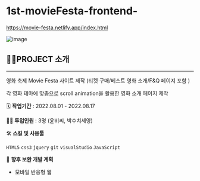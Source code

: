 # 1st-movieFesta-frontend-


https://movie-festa.netlify.app/index.html

![image](https://user-images.githubusercontent.com/78632299/187084490-88e99d35-ba43-4991-9715-d29fca21a31b.png)


## 👩‍🏫PROJECT 소개

---

영화 축제 Movie Festa 사이트  제작 (티켓 구매/베스트 영화 소개/F&Q 페이지 포함 )

각 영화 테마에 맞춤으로 scroll animation을 활용한 영화 소개 페이지 제작

🗓️ **작업기간** : 2022.08.01 - 2022.08.17

👨‍💻 **투입인원** : 3명 (윤비씨, 박수치세영)

🛠 **스킬 및 사용툴**

`HTML5` `css3` `jquery` `git` `visualStudio` `JavaScript`

🌱 **향후 보완 개발 계획**

- 모바일 반응형 웹